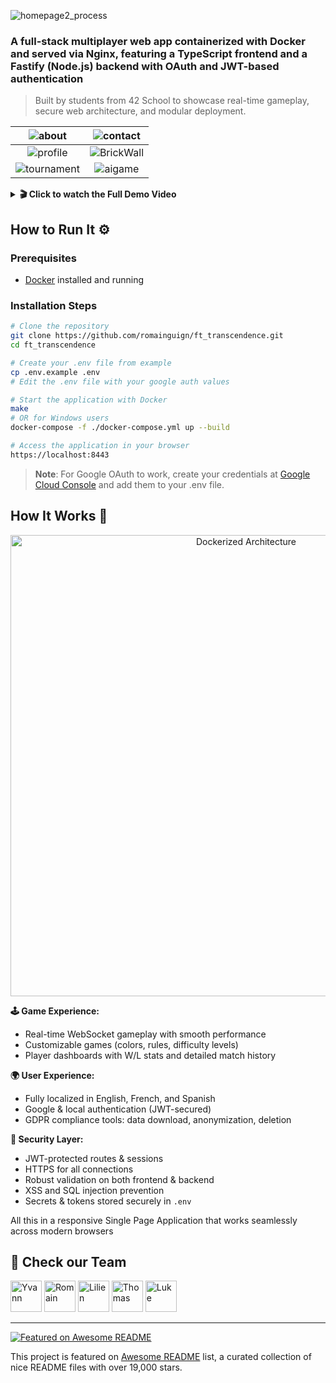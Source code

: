 
![homepage2_process](https://github.com/user-attachments/assets/5ba59e11-6822-42fe-b9af-4823c2f33962)

### A full-stack multiplayer web app containerized with Docker and served via Nginx, featuring a TypeScript frontend and a Fastify (Node.js) backend with OAuth and JWT-based authentication
> Built by students from 42 School to showcase real-time gameplay, secure web architecture, and modular deployment.

| ![about](https://github.com/user-attachments/assets/6bbaa945-9079-46dd-a34e-245347bb13e5) |  ![contact](https://github.com/user-attachments/assets/be4b3e73-2b8a-44f5-982a-50b40202dc30) |
|:--:|:--:|
|  ![profile](https://github.com/user-attachments/assets/374e7777-aaf0-49ff-ab98-6f103c55cb2f) | ![BrickWall](https://github.com/user-attachments/assets/afd6f91a-3151-4842-804a-c3db847515c2) |
| ![tournament](https://github.com/user-attachments/assets/5dc9def0-1fc9-475c-a0cb-e37c6110f563) |  ![aigame](https://github.com/user-attachments/assets/506af276-535b-4fce-8f69-7bb21f265437) |

<details>
  <summary><b>🎬 Click to watch the Full Demo Video</b></summary>
  
  [Watch the full demonstration of our application's features and gameplay](https://github.com/user-attachments/assets/25069b38-0d7d-47bb-bec5-01125281db57)
  
</details>

## How to Run It ⚙️

### Prerequisites
- [Docker](https://www.docker.com/get-started) installed and running

### Installation Steps

```bash
# Clone the repository
git clone https://github.com/romainguign/ft_transcendence.git
cd ft_transcendence

# Create your .env file from example
cp .env.example .env
# Edit the .env file with your google auth values

# Start the application with Docker
make
# OR for Windows users
docker-compose -f ./docker-compose.yml up --build

# Access the application in your browser
https://localhost:8443
```

> **Note**: For Google OAuth to work, create your credentials at [Google Cloud Console](https://console.cloud.google.com/) and add them to your .env file.


## How It Works 🧠

<p align="center">
  <img src="https://github.com/user-attachments/assets/8b59e9cf-db7f-4fb4-a50d-4bd441b7a208" alt="Dockerized Architecture" width="738">
</p>

**🕹️ Game Experience:**
- Real-time WebSocket gameplay with smooth performance
- Customizable games (colors, rules, difficulty levels)
- Player dashboards with W/L stats and detailed match history

**🌍 User Experience:**
- Fully localized in English, French, and Spanish
- Google & local authentication (JWT-secured)
- GDPR compliance tools: data download, anonymization, deletion

**🔐 Security Layer:**
- JWT-protected routes & sessions
- HTTPS for all connections
- Robust validation on both frontend & backend
- XSS and SQL injection prevention
- Secrets & tokens stored securely in `.env`

All this in a responsive Single Page Application that works seamlessly across modern browsers

## 🙌 Check our Team

[//]: contributor-faces
<a href="https://github.com/yvann-ba"><img src="https://avatars.githubusercontent.com/u/97234242?v=4" title="Yvann" width="50" height="50"></a>
<a href="https://github.com/romainguign"><img src="https://avatars.githubusercontent.com/u/140240760?v=4" title="Romain" width="50" height="50"></a>
<a href="https://github.com/Lilien86"><img src="https://avatars.githubusercontent.com/u/125573483?v=4" title="Lilien" width="50" height="50"></a>
<a href="https://github.com/thomassolo"><img src="https://avatars.githubusercontent.com/u/116556004?v=4" title="Thomas" width="50" height="50"></a>
<a href="https://github.com/lukeslater0961"><img src="https://avatars.githubusercontent.com/u/45939824?v=4" title="Luke" width="50" height="50"></a>

[//]: contributor-faces

---

[![Featured on Awesome README](https://awesome.re/badge-flat.svg)](https://github.com/matiassingers/awesome-readme)

This project is featured on [Awesome README](https://github.com/matiassingers/awesome-readme) list, a curated collection of nice README files with over 19,000 stars.
